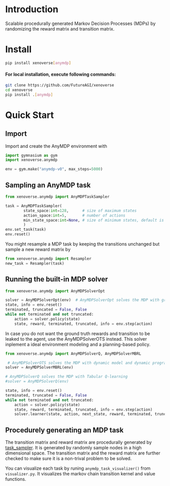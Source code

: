 # Introduction

Scalable procedurally generated Markov Decision Processes (MDPs) by randomizing the reward matrix and transition matrix. 


# Install

```bash
pip install xenoverse[anymdp]
```

#### For local installation, execute following commands:

```bash
git clone https://github.com/FutureAGI/xenoverse
cd xenoverse
pip install .[anymdp]
```

# Quick Start

## Import

Import and create the AnyMDP environment with 
```python
import gymnasium as gym
import xenoverse.anymdp

env = gym.make("anymdp-v0", max_steps=5000)
```

## Sampling an AnyMDP task
```python
from xenoverse.anymdp import AnyMDPTaskSampler

task = AnyMDPTaskSampler(
        state_space:int=128,      # size of maximum states
        action_space:int=5,       # number of actions
        min_state_space:int=None, # size of minimum states, default is the same as state_space
        )
env.set_task(task)
env.reset()
```

You might resample a MDP task by keeping the transitions unchanged but sample a new reward matrix by

```python
from xenoverse.anymdp import Resampler
new_task = Resampler(task)
```

## Running the built-in MDP solver
```python
from xenoverse.anymdp import AnyMDPSolverOpt

solver = AnyMDPSolverOpt(env)  # AnyMDPSolverOpt solves the MDP with ground truth rewards and transition matrix
state, info = env.reset()
terminated, truncated = False, False
while not terminated and not truncated:
    action = solver.policy(state)
    state, reward, terminated, truncated, info = env.step(action)
```

In case you do not want the ground truth rewards and transition to be leaked to the agent, use the AnyMDPSolverOTS instead. This solver inplement a ideal environment modeling and a planning-based policy.

```python
from xenoverse.anymdp import AnyMDPSolverQ, AnyMDPSolverMBRL

 # AnyMDPSolverOTS solves the MDP with dynamic model and dynamic programming
solver = AnyMDPSolverMBRL(env) 

# AnyMDPSolverQ solves the MDP with Tabular Q-learning
#solver = AnyMDPSolverQ(env) 

state, info = env.reset()
terminated, truncated = False, False
while not terminated and not truncated:
    action = solver.policy(state)
    state, reward, terminated, truncated, info = env.step(action)
    solver.learner(state, action, next_state, reward, terminated, truncated) # update the learner
```

## Procedurely generating an MDP task

The transition matrix and reward matrix are procedurally generated by [task_sampler](task_sampler.py). It is generated by randomly sample nodes in a high dimensional space. The transition matrix and the reward matrix are further checked to make sure it is a non-trival problem to be solved.

You can visualize each task by runing ``anymdp_task_visualizer()`` from ``visualizer.py``. It visualizes the markov chain transition kernel and value functions.